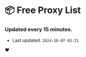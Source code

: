 # :package: Free Proxy List
### Updated every 15 minutes.

- Last updated: `2024-10-07 03:21`

:heart:
